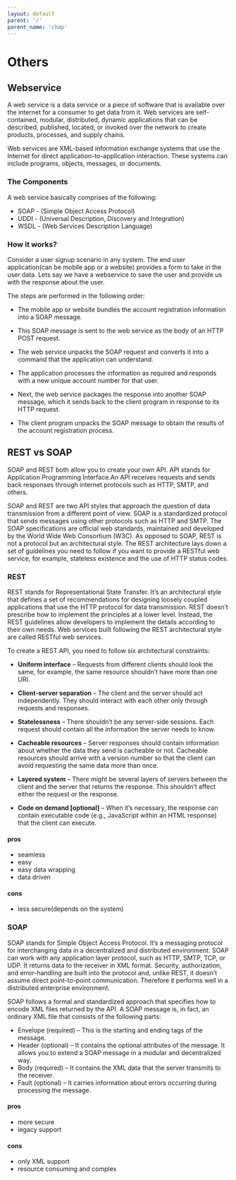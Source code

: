 ```yaml
---
layout: default
parent: '/'
parent_name: 'chap'
---
```

# Others
## Webservice
A web service is a data service or a piece of software that is available over the internet for a consumer to get data from it. Web services are self-contained, modular, distributed, dynamic applications that can be described, published, located, or invoked over the network to create products, processes, and supply chains.

Web services are XML-based information exchange systems that use the Internet for direct application-to-application interaction. These systems can include programs, objects, messages, or documents.

### The Components
A web service basically comprises of the following:
* SOAP - (Simple Object Access Protocol)
* UDDI - (Universal Description, Discovery and Integration)
* WSDL - (Web Services Description Language)

### How it works?
Consider a user signup scenario in any system. The end user application(can be mobile app or a website) provides a form to take in the user data. Lets say we have a webservice to save the user and provide us with the response about the user.

The steps are performed in the following order:


* The mobile app or website bundles the account registration information into a SOAP message.

* This SOAP message is sent to the web service as the body of an HTTP POST request.

* The web service unpacks the SOAP request and converts it into a command that the application can understand.

* The application processes the information as required and responds with a new unique account number for that user.

* Next, the web service packages the response into another SOAP message, which it sends back to the client program in response to its HTTP request.

* The client program unpacks the SOAP message to obtain the results of the account registration process.

## REST vs SOAP
SOAP and REST both allow you to create your own API. API stands for Application Programming Interface.An API receives requests and sends back responses through internet protocols such as HTTP, SMTP, and others.

SOAP and REST are two API styles that approach the question of data transmission from a different point of view. SOAP is a standardized protocol that sends messages using other protocols such as HTTP and SMTP. The SOAP specifications are official web standards, maintained and developed by the World Wide Web Consortium (W3C). As opposed to SOAP, REST is not a protocol but an architectural style. The REST architecture lays down a set of guidelines you need to follow if you want to provide a RESTful web service, for example, stateless existence and the use of HTTP status codes.

### REST
REST stands for Representational State Transfer. It’s an architectural style that defines a set of recommendations for designing loosely coupled applications that use the HTTP protocol for data transmission. REST doesn’t prescribe how to implement the principles at a lower level. Instead, the REST guidelines allow developers to implement the details according to their own needs. Web services built following the REST architectural style are called RESTful web services.

To create a REST API, you need to follow six architectural constraints:

* **Uniform interface** – Requests from different clients should look the same, for example, the same resource shouldn’t have more than one URI.

* **Client-server separation** – The client and the server should act independently. They should interact with each other only through requests and responses.

* **Statelessness** – There shouldn’t be any server-side sessions. Each request should contain all the information the server needs to know.

* **Cacheable resources** – Server responses should contain information about whether the data they send is cacheable or not. Cacheable resources should arrive with a version number so that the client can avoid requesting the same data more than once.

* **Layered system** – There might be several layers of servers between the client and the server that returns the response. This shouldn’t affect either the request or the response.

* **Code on demand [optional]** – When it’s necessary, the response can contain executable code (e.g., JavaScript within an HTML response) that the client can execute.

#### pros
* seamless
* easy
* easy data wrapping
* data driven

#### cons
* less secure(depends on the system)

### SOAP
SOAP stands for Simple Object Access Protocol. It’s a messaging protocol for interchanging data in a decentralized and distributed environment. SOAP can work with any application layer protocol, such as HTTP, SMTP, TCP, or UDP. It returns data to the receiver in XML format. Security, authorization, and error-handling are built into the protocol and, unlike REST, it doesn’t assume direct point-to-point communication. Therefore it performs well in a distributed enterprise environment.

SOAP follows a formal and standardized approach that specifies how to encode XML files returned by the API. A SOAP message is, in fact, an ordinary XML file that consists of the following parts:

* Envelope (required) – This is the starting and ending tags of the message.
* Header (optional) – It contains the optional attributes of the message. It allows you to extend a SOAP message in a modular and decentralized way.
* Body (required) – It contains the XML data that the server transmits to the receiver.
* Fault (optional) – It carries information about errors occurring during processing the message.
#### pros
* more secure
* legacy support
#### cons
* only XML support
* resource consuming and complex


